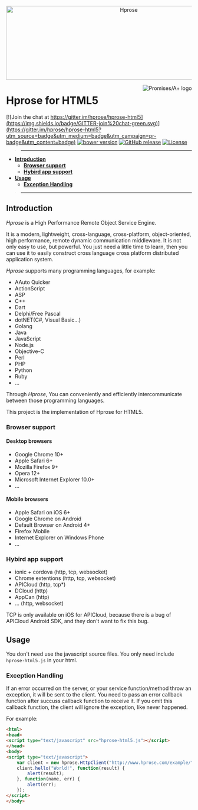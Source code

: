 <p align="center"><img src="http://hprose.com/banner.@2x.png" alt="Hprose" title="Hprose" width="650" height="200" /></p>

<a href="https://promisesaplus.com/">
    <img src="https://promisesaplus.com/assets/logo-small.png" alt="Promises/A+ logo"
         title="Promises/A+ 1.1 compliant" align="right" />
</a>

# Hprose for HTML5

[![Join the chat at https://gitter.im/hprose/hprose-html5](https://img.shields.io/badge/GITTER-join%20chat-green.svg)](https://gitter.im/hprose/hprose-html5?utm_source=badge&utm_medium=badge&utm_campaign=pr-badge&utm_content=badge)
[![bower version](https://img.shields.io/bower/v/hprose-html5.svg)](http://bower.io/search/?q=hprose-html5)
[![GitHub release](https://img.shields.io/github/release/hprose/hprose-html5.svg)](https://github.com/hprose/hprose-html5/releases)
[![License](https://img.shields.io/github/license/hprose/hprose-html5.svg)](http://opensource.org/licenses/MIT)

>---
- **[Introduction](#introduction)**
    - **[Browser support](#browser-support)**
    - **[Hybird app support](#hybird-app-support)**
- **[Usage](#usage)**
    - **[Exception Handling](#exception-handling)**

>---

## Introduction

*Hprose* is a High Performance Remote Object Service Engine.

It is a modern, lightweight, cross-language, cross-platform, object-oriented, high performance, remote dynamic communication middleware. It is not only easy to use, but powerful. You just need a little time to learn, then you can use it to easily construct cross language cross platform distributed application system.

*Hprose* supports many programming languages, for example:

* AAuto Quicker
* ActionScript
* ASP
* C++
* Dart
* Delphi/Free Pascal
* dotNET(C#, Visual Basic...)
* Golang
* Java
* JavaScript
* Node.js
* Objective-C
* Perl
* PHP
* Python
* Ruby
* ...

Through *Hprose*, You can conveniently and efficiently intercommunicate between those programming languages.

This project is the implementation of Hprose for HTML5.

### Browser support

#### Desktop browsers

* Google Chrome 10+
* Apple Safari 6+
* Mozilla Firefox 9+
* Opera 12+
* Microsoft Internet Explorer 10.0+
* ...

#### Mobile browsers

* Apple Safari on iOS 6+
* Google Chrome on Android
* Default Browser on Android 4+
* Firefox Mobile
* Internet Explorer on Windows Phone
* ...

### Hybird app support

* ionic + cordova (http, tcp, websocket)
* Chrome extentions (http, tcp, websocket)
* APICloud (http, tcp*)
* DCloud (http)
* AppCan (http)
* ... (http, websocket)

TCP is only available on iOS for APICloud, because there is a bug of APICloud Android SDK, and they don't want to fix this bug.

## Usage

You don't need use the javascript source files. You only need include `hprose-html5.js` in your html.

### Exception Handling

If an error occurred on the server, or your service function/method throw an exception, it will be sent to the client. You need to pass an error callback function after succuss callback function to receive it. If you omit this callback function, the client will ignore the exception, like never happened.

For example:

```html
<html>
<head>
<script type="text/javascript" src="hprose-html5.js"></script>
</head>
<body>
<script type="text/javascript">
    var client = new hprose.HttpClient("http://www.hprose.com/example/", ["hello"]);
    client.hello("World!", function(result) {
        alert(result);
    }, function(name, err) {
        alert(err);
    });
</script>
</body>
```
